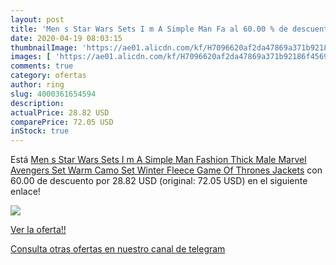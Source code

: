 ```yaml
---
layout: post
title: 'Men s Star Wars Sets I m A Simple Man Fa al 60.00 % de descuento'
date: 2020-04-19 08:03:15
thumbnailImage: 'https://ae01.alicdn.com/kf/H7096620af2da47869a371b92186f4569q/Men-s-Star-Wars-Sets-I-m-A-Simple-Man-Fashion-Thick-Male-Marvel-Avengers-Set.jpg_350x350._SL200_.jpg'
images: [ 'https://ae01.alicdn.com/kf/H7096620af2da47869a371b92186f4569q/Men-s-Star-Wars-Sets-I-m-A-Simple-Man-Fashion-Thick-Male-Marvel-Avengers-Set.jpg_350x350._SL200_.jpg' ]
comments: true
category: ofertas
author: ring
slug: 4000361654594
description:
actualPrice: 28.82 USD
comparePrice: 72.05 USD
inStock: true
---
```


Está [Men s Star Wars Sets I m A Simple Man Fashion Thick Male Marvel Avengers Set Warm Camo Set Winter Fleece Game Of Thrones Jackets](https://www.amazon.com/dp/4000361654594/?tag=redken08-20) con 60.00 de descuento por 28.82 USD (original: 72.05 USD) en el siguiente enlace!

[![](https://ae01.alicdn.com/kf/H7096620af2da47869a371b92186f4569q/Men-s-Star-Wars-Sets-I-m-A-Simple-Man-Fashion-Thick-Male-Marvel-Avengers-Set.jpg_350x350._SL200_.jpg)](https://www.amazon.com/dp/4000361654594/?tag=redken08-20)

[Ver la oferta!!](https://www.amazon.com/dp/4000361654594/?tag=redken08-20)

[Consulta otras ofertas en nuestro canal de telegram](https://t.me/s/ofertas25)
